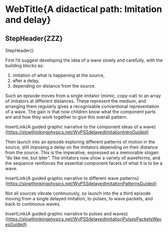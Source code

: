 # WebTitle{A didactical path: Imitation and delay}

## StepHeader{ZZZ}

StepHeader{}

First I’d suggest developing the idea of a wave slowly and carefully, with the building blocks as:

1.  imitation of what is happening at the source,
2.  after a delay,
3.  depending on distance from the source.

Such an episode moves from a single imitator (mimic, copy-cat) to an array of imitators at different distances. These represent the medium, and arranging them regularly gives a recognisable conventional representation of a wave. The gain is that now children know what the component parts are and how they work together to give this overall pattern.

InsertLink{A guided graphic narrative to the component ideas of a wave}{https://slowthinkingphysics.net/WvPSSdelayedImitationIntroGuided}

Then launch into an episode exploring different patterns of motion in the source, still imposing a delay on the imitators depending on their distance from the source. This is the imperative, expressed as a memorable slogan: ”do like me, but later”. The imitators now show a variety of waveforms, and the sequence reinforces the essential component facets of what it is to be a wave.

InsertLink{A guided graphic narrative to different wave patterns}{https://slowthinkingphysics.net/WvPSSdelayedImitationPatternsGuided}

Not all sources vibrate continuously, so launch into the a third episode moving from a single delayed imitation, to pulses, to wave packets, and back to continuous waves.

InsertLink{A guided graphic narrative to pulses and waves}{https://slowthinkingphysics.net/WvPSSdelayedImitationPulsesPacketsWavesGuided}
